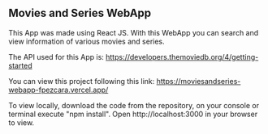 ## Movies and Series WebApp

This App was made using React JS. With this WebApp you can search and view information of various movies and series.

The API used for this App is: https://developers.themoviedb.org/4/getting-started

You can view this project following this link: https://moviesandseries-webapp-fpezcara.vercel.app/

To view locally, download the code from the repository, on your console or terminal execute "npm install".
Open http://localhost:3000 in your browser to view.
